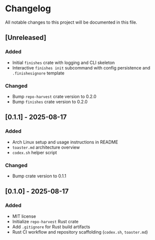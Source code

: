 # Changelog
All notable changes to this project will be documented in this file.

## [Unreleased]

### Added
- Initial `finishes` crate with logging and CLI skeleton
- Interactive `finishes init` subcommand with config persistence
  and `.finishesignore` template

### Changed
- Bump `repo-harvest` crate version to 0.2.0
- Bump `finishes` crate version to 0.2.0

## [0.1.1] - 2025-08-17
### Added
- Arch Linux setup and usage instructions in README
- `toaster.md` architecture overview
- `codex.sh` helper script
### Changed
- Bump crate version to 0.1.1

## [0.1.0] - 2025-08-17
### Added
- MIT license
- Initialize `repo-harvest` Rust crate
- Add `.gitignore` for Rust build artifacts
- Rust CI workflow and repository scaffolding (`codex.sh`, `toaster.md`)
